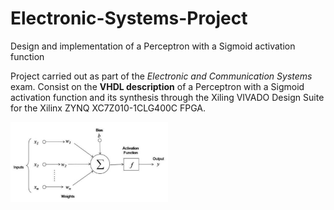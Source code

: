 # Electronic-Systems-Project
Design and implementation of a Perceptron with a Sigmoid activation function 

Project carried out as part of the *Electronic and Communication Systems* exam.
Consist on the **VHDL description** of a Perceptron with a Sigmoid activation function and its synthesis through the Xiling VIVADO Design Suite for the Xilinx ZYNQ XC7Z010-1CLG400C FPGA.

<img src="https://github.com/gerti98/Electronic-Systems-Project/blob/main/doc/img/perceptron.png" width="50%">

